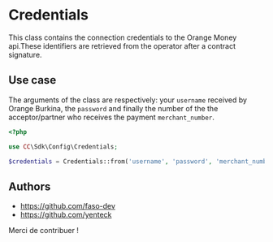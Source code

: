 # Credentials 

This class contains the connection credentials to the Orange Money api.These identifiers are retrieved from the operator after a contract signature.

## Use case

The arguments of the class are respectively: your ```username``` received by Orange Burkina, the ```password``` and finally the number of the
the acceptor/partner who receives the payment ```merchant_number```.

```php
<?php

use CC\Sdk\Config\Credentials;

$credentials = Credentials::from('username', 'password', 'merchant_number');

```

## Authors

- https://github.com/faso-dev 
- https://github.com/yenteck 

Merci de contribuer !
